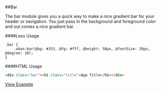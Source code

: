 ##Bar

The bar module gives you a quick way to make a nice gradient bar for your header or navigation.  You just pass in the background and foreground color and out comes a nice gradient bar.

####Less Usage

```less
.bar {
	.oban-bar(@bg: #333, @fg: #fff, @height: 50px, @fontSize: 20px, @degree: 10);
}
```

####HTML Usage
```html
<div class="bar"><h1 class="title">App Title</h1></div>
```

[View Example]()
